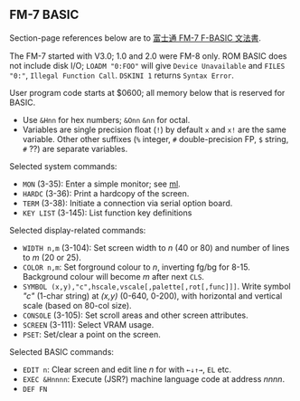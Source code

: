FM-7 BASIC
----------

Section-page references below are to [富士通 FM-7 F-BASIC
文法書][fm7basic].

The FM-7 started with V3.0; 1.0 and 2.0 were FM-8 only. ROM BASIC does
not include disk I/O; `LOADM "0:FOO"` will give `Device Unavailable`
and `FILES "0:"`, `Illegal Function Call`. `DSKINI 1` returns `Syntax
Error`.

User program code starts at $0600; all memory below that is reserved
for BASIC.

- Use `&Hnn` for hex numbers; `&Onn` `&nn` for octal.
- Variables are single precision float (`!`) by default `x` and `x!`
  are the same variable. Other other suffixes (`%` integer, `#`
  double-precision FP, `$` string, `#` ??) are separate variables.

Selected system commands:
- `MON` (3-35): Enter a simple monitor; see [ml](ml.md).
- `HARDC` (3-36): Print a hardcopy of the screen.
- `TERM` (3-38): Initiate a connection via serial option board.
- `KEY LIST` (3-145): List function key definitions

Selected display-related commands:
- `WIDTH n,m` (3-104): Set screen width to _n_ (40 or 80) and number
  of lines to _m_ (20 or 25).
- `COLOR n,m`: Set forground colour to _n_, inverting fg/bg for 8-15.
  Background colour will become _m_ after next `CLS`.
- `SYMBOL (x,y),"c",hscale,vscale[,palette[,rot[,func]]]`. Write
  symbol _"c"_ (1-char string) at _(x,y)_ (0-640, 0-200), with
  horizontal and vertical scale (based on 80-col size).
- `CONSOLE` (3-105): Set scroll areas and other screen attributes.
- `SCREEN` (3-111): Select VRAM usage.
- `PSET`: Set/clear a point on the screen.

Selected BASIC commands:
- `EDIT n`: Clear screen and edit line _n_ for with `←↓↑→`, `EL` etc.
- `EXEC &Hnnnn`: Execute (JSR?) machine language code at address _nnnn_.
- `DEF FN`



<!-------------------------------------------------------------------->
[fm7basic]: https://archive.org/details/FM7FBASICBASRF
